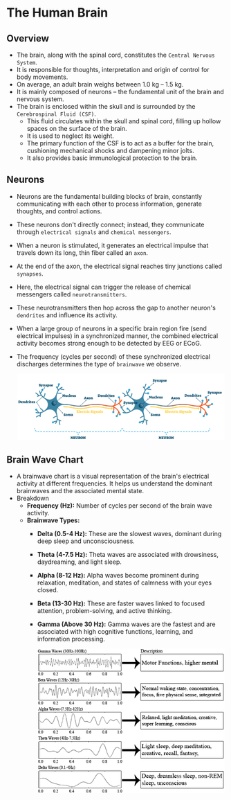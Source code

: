 # The Human Brain

## Overview
- The brain, along with the spinal cord, constitutes the `Central Nervous System`.
- It is responsible for thoughts, interpretation and origin of control for body movements.
- On average, an adult brain weighs between 1.0 kg – 1.5 kg.
- It is mainly composed of neurons – the fundamental unit of the brain and nervous system.
- The brain is enclosed within the skull and is surrounded by the `Cerebrospinal Fluid (CSF)`. 
  - This fluid circulates within the skull and spinal cord, filling up hollow spaces on the surface of the brain.
  - It is used to neglect its weight.
  - The primary function of the CSF is to act as a buffer for the brain, cushioning mechanical shocks and dampening minor jolts.
  - It also provides basic immunological protection to the brain.

## Neurons
- Neurons are the fundamental building blocks of brain, constantly communicating with each other to process information, generate thoughts, and control actions.
- These neurons don't directly connect; instead, they communicate through `electrical signals` and `chemical messengers`.
- When a neuron is stimulated, it generates an electrical impulse that travels down its long, thin fiber called an `axon`.
- At the end of the axon, the electrical signal reaches tiny junctions called `synapses`.
- Here, the electrical signal can trigger the release of chemical messengers called `neurotransmitters`.
- These neurotransmitters then hop across the gap to another neuron's `dendrites` and influence its activity.
- When a large group of neurons in a specific brain region fire (send electrical impulses) in a synchronized manner, the combined electrical activity becomes strong enough to be detected by EEG or ECoG.
- The frequency (cycles per second) of these synchronized electrical discharges determines the type of `brainwave` we observe. 

    ![](./00-images/Neuron.png)

## Brain Wave Chart
- A brainwave chart is a visual representation of the brain's electrical activity at different frequencies. It helps us understand the dominant brainwaves and the associated mental state.
- Breakdown
  - **Frequency (Hz):** Number of cycles per second of the brain wave activity.
  - **Brainwave Types:**
    - **Delta (0.5-4 Hz):** These are the slowest waves, dominant during deep sleep and unconsciousness.
    - **Theta (4-7.5 Hz):** Theta waves are associated with drowsiness, daydreaming, and light sleep.
    - **Alpha (8-12 Hz):** Alpha waves become prominent during relaxation, meditation, and states of calmness with your eyes closed.
    - **Beta (13-30 Hz):** These are faster waves linked to focused attention, problem-solving, and active thinking.
    - **Gamma (Above 30 Hz):** Gamma waves are the fastest and are associated with high cognitive functions, learning, and information processing.

        ![](./00-images/Brain-waves-charts-description.png)